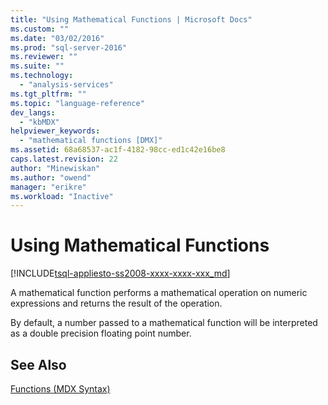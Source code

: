 ```yaml
---
title: "Using Mathematical Functions | Microsoft Docs"
ms.custom: ""
ms.date: "03/02/2016"
ms.prod: "sql-server-2016"
ms.reviewer: ""
ms.suite: ""
ms.technology: 
  - "analysis-services"
ms.tgt_pltfrm: ""
ms.topic: "language-reference"
dev_langs: 
  - "kbMDX"
helpviewer_keywords: 
  - "mathematical functions [DMX]"
ms.assetid: 68a68537-ac1f-4182-98cc-ed1c42e16be8
caps.latest.revision: 22
author: "Minewiskan"
ms.author: "owend"
manager: "erikre"
ms.workload: "Inactive"
---
```

# Using Mathematical Functions
[!INCLUDE[tsql-appliesto-ss2008-xxxx-xxxx-xxx_md](../includes/tsql-appliesto-ss2008-xxxx-xxxx-xxx-md.md)]

  A mathematical function performs a mathematical operation on numeric expressions and returns the result of the operation.  
  
 By default, a number passed to a mathematical function will be interpreted as a double precision floating point number.  
  
## See Also  
 [Functions &#40;MDX Syntax&#41;](../mdx/functions-mdx-syntax.md)  
  
  
